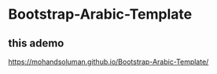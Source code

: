 # Bootstrap-Arabic-Template
## this ademo
https://mohandsoluman.github.io/Bootstrap-Arabic-Template/
